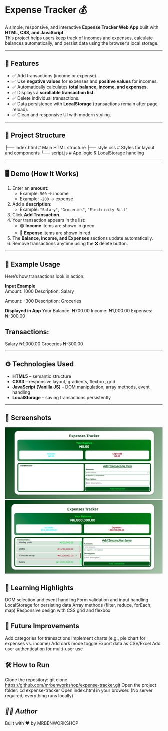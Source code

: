# Expense Tracker 💰

A simple, responsive, and interactive **Expense Tracker Web App** built with **HTML, CSS, and JavaScript**.  
This project helps users keep track of incomes and expenses, calculate balances automatically, and persist data using the browser’s local storage.

---

## 🚀 Features
- ✅ Add transactions (income or expense).  
- ✅ Use **negative values** for expenses and **positive values** for incomes.  
- ✅ Automatically calculates **total balance, income, and expenses**.  
- ✅ Displays a **scrollable transaction list**.  
- ✅ Delete individual transactions.  
- ✅ Data persistence with **LocalStorage** (transactions remain after page reload).  
- ✅ Clean and responsive UI with modern styling.  

---

## 📂 Project Structure
├── index.html # Main HTML structure
├── style.css # Styles for layout and components
└── script.js # App logic & LocalStorage handling


---

## 🖥️ Demo (How It Works)
1. Enter an **amount**:
   - Example: `500` → income  
   - Example: `-200` → expense  
2. Add a **description**:
   - Example: `"Salary"`, `"Groceries"`, `"Electricity Bill"`  
3. Click **Add Transaction**.  
4. Your transaction appears in the list:  
   - 🟢 **Income** items are shown in green  
   - 🔴 **Expense** items are shown in red  
5. The **Balance, Income, and Expenses** sections update automatically.  
6. Remove transactions anytime using the ❌ delete button.  

---

## 📝 Example Usage
Here’s how transactions look in action:

**Input Example**  
Amount: 1000
Description: Salary

Amount: -300
Description: Groceries

**Displayed in App**
Your Balance: ₦700.00
Income: ₦1,000.00
Expenses: ₦-300.00

## Transactions:
Salary ₦1,000.00
Groceries ₦-300.00


---

## ⚙️ Technologies Used
- **HTML5** – semantic structure  
- **CSS3** – responsive layout, gradients, flexbox, grid  
- **JavaScript (Vanilla JS)** – DOM manipulation, array methods, event handling  
- **LocalStorage** – saving transactions persistently  

---

## 📸 Screenshots
![App 1st Screenshot](Screenshot1.png)
![App 2nd Screenshot](Screenshot2.png)

## 📖 Learning Highlights
DOM selection and event handling
Form validation and input handling
LocalStorage for persisting data
Array methods (filter, reduce, forEach, map)
Responsive design with CSS grid and flexbox

## 🚧 Future Improvements
Add categories for transactions
Implement charts (e.g., pie chart for expenses vs. income)
Add dark mode toggle
Export data as CSV/Excel
Add user authentication for multi-user use

## 🛠️ How to Run
Clone the repository:
git clone https://github.com/mrbenworkshop/expense-tracker.git
Open the project folder:
cd expense-tracker
Open index.html in your browser.
(No server required, everything runs locally)

## *👨‍💻 Author*

Built with ❤️ by MRBENWORKSHOP
